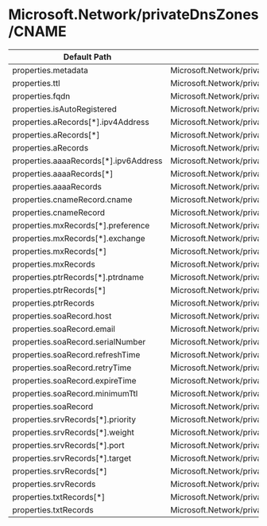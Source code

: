 # Microsoft.Network/privateDnsZones/CNAME

| Default Path | Alias |
|---|---|
| properties.metadata | Microsoft.Network/privateDnsZones/CNAME/metadata |
| properties.ttl | Microsoft.Network/privateDnsZones/CNAME/ttl |
| properties.fqdn | Microsoft.Network/privateDnsZones/CNAME/fqdn |
| properties.isAutoRegistered | Microsoft.Network/privateDnsZones/CNAME/isAutoRegistered |
| properties.aRecords[*].ipv4Address | Microsoft.Network/privateDnsZones/CNAME/aRecords[*].ipv4Address |
| properties.aRecords[*] | Microsoft.Network/privateDnsZones/CNAME/aRecords[*] |
| properties.aRecords | Microsoft.Network/privateDnsZones/CNAME/aRecords |
| properties.aaaaRecords[*].ipv6Address | Microsoft.Network/privateDnsZones/CNAME/aaaaRecords[*].ipv6Address |
| properties.aaaaRecords[*] | Microsoft.Network/privateDnsZones/CNAME/aaaaRecords[*] |
| properties.aaaaRecords | Microsoft.Network/privateDnsZones/CNAME/aaaaRecords |
| properties.cnameRecord.cname | Microsoft.Network/privateDnsZones/CNAME/cnameRecord.cname |
| properties.cnameRecord | Microsoft.Network/privateDnsZones/CNAME/cnameRecord |
| properties.mxRecords[*].preference | Microsoft.Network/privateDnsZones/CNAME/mxRecords[*].preference |
| properties.mxRecords[*].exchange | Microsoft.Network/privateDnsZones/CNAME/mxRecords[*].exchange |
| properties.mxRecords[*] | Microsoft.Network/privateDnsZones/CNAME/mxRecords[*] |
| properties.mxRecords | Microsoft.Network/privateDnsZones/CNAME/mxRecords |
| properties.ptrRecords[*].ptrdname | Microsoft.Network/privateDnsZones/CNAME/ptrRecords[*].ptrdname |
| properties.ptrRecords[*] | Microsoft.Network/privateDnsZones/CNAME/ptrRecords[*] |
| properties.ptrRecords | Microsoft.Network/privateDnsZones/CNAME/ptrRecords |
| properties.soaRecord.host | Microsoft.Network/privateDnsZones/CNAME/soaRecord.host |
| properties.soaRecord.email | Microsoft.Network/privateDnsZones/CNAME/soaRecord.email |
| properties.soaRecord.serialNumber | Microsoft.Network/privateDnsZones/CNAME/soaRecord.serialNumber |
| properties.soaRecord.refreshTime | Microsoft.Network/privateDnsZones/CNAME/soaRecord.refreshTime |
| properties.soaRecord.retryTime | Microsoft.Network/privateDnsZones/CNAME/soaRecord.retryTime |
| properties.soaRecord.expireTime | Microsoft.Network/privateDnsZones/CNAME/soaRecord.expireTime |
| properties.soaRecord.minimumTtl | Microsoft.Network/privateDnsZones/CNAME/soaRecord.minimumTtl |
| properties.soaRecord | Microsoft.Network/privateDnsZones/CNAME/soaRecord |
| properties.srvRecords[*].priority | Microsoft.Network/privateDnsZones/CNAME/srvRecords[*].priority |
| properties.srvRecords[*].weight | Microsoft.Network/privateDnsZones/CNAME/srvRecords[*].weight |
| properties.srvRecords[*].port | Microsoft.Network/privateDnsZones/CNAME/srvRecords[*].port |
| properties.srvRecords[*].target | Microsoft.Network/privateDnsZones/CNAME/srvRecords[*].target |
| properties.srvRecords[*] | Microsoft.Network/privateDnsZones/CNAME/srvRecords[*] |
| properties.srvRecords | Microsoft.Network/privateDnsZones/CNAME/srvRecords |
| properties.txtRecords[*] | Microsoft.Network/privateDnsZones/CNAME/txtRecords[*] |
| properties.txtRecords | Microsoft.Network/privateDnsZones/CNAME/txtRecords |


